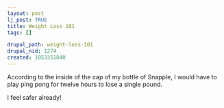 ```yaml
--- 
layout: post
lj_post: TRUE
title: Weight Loss 101
tags: []

drupal_path: weight-loss-101
drupal_nid: 1274
created: 1053351840
---
```

According to the inside of the cap of my bottle of Snapple, I would have to play ping pong for twelve hours to lose a single pound.

I feel safer already!
